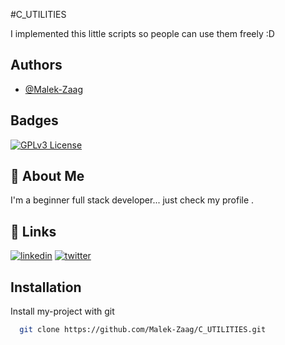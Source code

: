 
#C_UTILITIES

I implemented this little scripts so people can use them freely :D




## Authors

- [@Malek-Zaag](https://www.github.com/Malek-Zaag)


## Badges


[![GPLv3 License](https://img.shields.io/badge/License-GPL%20v3-yellow.svg)](https://opensource.org/licenses/)


## 🚀 About Me
I'm a beginner full stack developer... just check my profile .


## 🔗 Links
[![linkedin](https://img.shields.io/badge/linkedin-0A66C2?style=for-the-badge&logo=linkedin&logoColor=white)](https://www.linkedin.com/in/melek-zaag-718901207/)
[![twitter](https://img.shields.io/badge/twitter-1DA1F2?style=for-the-badge&logo=twitter&logoColor=white)](https://twitter.com/ZaagMalek)


## Installation

Install my-project with git

```bash
  git clone https://github.com/Malek-Zaag/C_UTILITIES.git
```
    
